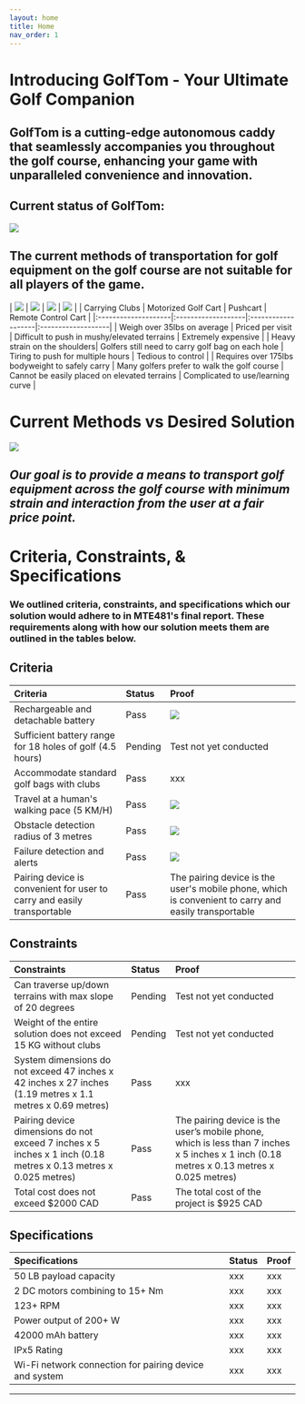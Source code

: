 ```yaml
---
layout: home
title: Home
nav_order: 1
---
```

# **Introducing GolfTom - Your Ultimate Golf Companion**​ 
## **GolfTom is a cutting-edge autonomous caddy that seamlessly accompanies you throughout the golf course, enhancing your game with unparalleled convenience and innovation.**
## **Current status of GolfTom:**
![](./assets/images/caddySideViewFeb.png)

## **The current methods of transportation for golf equipment on the golf course are not suitable for all players of the game​.**

| ![](./assets/images/carryingClubs.png) | ![](./assets/images/motorizedGolfCart.png) | ![](./assets/images/pushcart.png) | ![](./assets/images/remoteControlCart.png) |
| Carrying Clubs | Motorized Golf Cart | Pushcart | Remote Control Cart |
|:--------------------|:-------------------|:-------------------|:-------------------|
| Weigh over 35lbs on average | Priced per visit | Difficult to push in mushy/elevated terrains | Extremely expensive |
| Heavy strain on the shoulders| Golfers still need to carry golf bag on each hole | Tiring to push for multiple hours | Tedious to control |
| Requires over 175lbs bodyweight to safely carry | Many golfers prefer to walk the golf course | Cannot be easily placed on elevated terrains | Complicated to use/learning curve |

# Current Methods vs Desired Solution
![](./assets/images/currentVsDesired.png)

## **_Our goal is to provide a means to transport golf equipment across the golf course with minimum strain and interaction from the user at a fair price point._**

# Criteria, Constraints, & Specifications
### We outlined criteria, constraints, and specifications which our solution would adhere to in MTE481's final report. These requirements along with how our solution meets them are outlined in the tables below.

## **Criteria**

| Criteria | Status | Proof |
|:--------------------|:-------------------|:-------------------|
| Rechargeable and detachable battery | Pass | ![](./assets/images/rechargeableDetachableBattery.png) |
| Sufficient battery range for 18 holes of golf (4.5 hours) | Pending | Test not yet conducted |
| Accommodate standard golf bags with clubs  | Pass | xxx |
| Travel at a human's walking pace (5 KM/H) | Pass | ![](./assets/images/travelAtHumansWalkingPace.gif) |
| Obstacle detection radius of 3 metres | Pass | ![](./assets/images/obstacleDetectionRadius.png) |
| Failure detection and alerts | Pass | ![](./assets/images/failureDetectionAndAlerts.gif) |
| Pairing device is convenient for user to carry and easily transportable | Pass | The pairing device is the user's mobile phone, which is convenient to carry and easily transportable |

## **Constraints**

| Constraints | Status | Proof |
|:--------------------|:-------------------|:-------------------|
| Can traverse up/down terrains with max slope of 20 degrees | Pending | Test not yet conducted |
| Weight of the entire solution does not exceed 15 KG without clubs | Pending | Test not yet conducted |
| System dimensions do not exceed 47 inches x 42 inches x 27 inches (1.19 metres x 1.1 metres x 0.69 metres) | Pass | xxx |
| Pairing device dimensions do not exceed 7 inches x 5 inches x 1 inch (0.18 metres x 0.13 metres x 0.025 metres) | Pass | The pairing device is the user’s mobile phone, which is less than 7 inches x 5 inches x 1 inch (0.18 metres x 0.13 metres x 0.025 metres) |
| Total cost does not exceed $2000 CAD | Pass | The total cost of the project is $925 CAD |

## **Specifications**

| Specifications | Status | Proof |
|:--------------------|:-------------------|:-------------------|
| 50 LB payload capacity | xxx | xxx |
| 2 DC motors combining to 15+ Nm | xxx | xxx |
| 123+ RPM | xxx | xxx |
| Power output of 200+ W | xxx | xxx |
| 42000 mAh battery | xxx | xxx |
| IPx5 Rating | xxx | xxx |
| Wi-Fi network connection for pairing device and system | xxx | xxx |

----